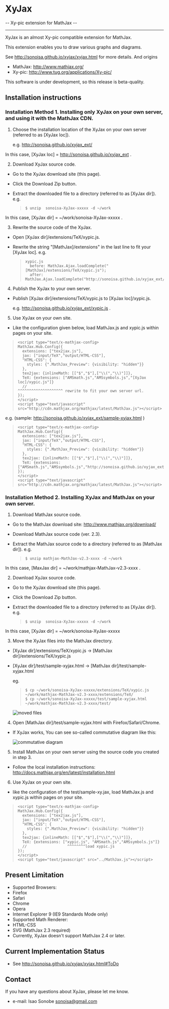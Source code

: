 # XyJax
 -- Xy-pic extension for MathJax --

----
XyJax is an almost Xy-pic compatible extension for MathJax.

This extension enables you to draw various graphs and diagrams.

See http://sonoisa.github.io/xyjax/xyjax.html for more details. And origins

- MathJax: http://www.mathjax.org/
- Xy-pic: http://www.tug.org/applications/Xy-pic/

This software is under development, so this release is beta-quality.


## Installation instructions

### Installation Method 1. Installing only XyJax on your own server, and using it with the MathJax CDN.

1. Choose the installation location of the XyJax on your own server (referred to as [XyJax loc]).

     e.g. http://sonoisa.github.io/xyjax_ext/
 
 In this case, [XyJax loc] = http://sonoisa.github.io/xyjax_ext .

2. Download XyJax source code.
 - Go to the XyJax download site (this page).
 - Click the Download Zip button.
 - Extract the downloaded file to a directory (referred to as [XyJax dir]). e.g.

   >     $ unzip  sonoisa-XyJax-xxxxx -d ~/work
   
 In this case, [XyJax dir] = ~/work/sonoisa-XyJax-xxxxx .

3. Rewrite the source code of the XyJax.
 - Open [XyJax dir]/extensions/TeX/xypic.js.
 - Rewrite the string "[MathJax]/extensions" in the last line to fit your [XyJax loc]. e.g.
   
   >     xypic.js 
   >       before: MathJax.Ajax.loadComplete("[MathJax]/extensions/TeX/xypic.js");
   >       after:  MathJax.Ajax.loadComplete("http://sonoisa.github.io/xyjax_ext/xypic.js");

4. Publish the XyJax to your own server.
 - Publish [XyJax dir]/extensions/TeX/xypic.js to [XyJax loc]/xypic.js. 
 
     e.g. http://sonoisa.github.io/xyjax_ext/xypic.js .

5. Use XyJax on your own site.
 + Like the configuration given below, load MathJax.js and xypic.js within pages on your site.

 >     <script type="text/x-mathjax-config>
 >     MathJax.Hub.Config({
 >       extensions: ["tex2jax.js"],
 >       jax: ["input/TeX","output/HTML-CSS"],
 >       "HTML-CSS": {
 >         styles: {".MathJax_Preview": {visibility: "hidden"}}
 >       },
 >       tex2jax: {inlineMath: [["$","$"],["\\(","\\)"]]},
 >       TeX: {extensions: ["AMSmath.js","AMSsymbols.js","[XyJax loc]/xypic.js"]}
 >       //                                               ^^^^^^^^^^^^^^^^^^^^ rewrite to fit your own server url.
 >     });
 >     </script>
 >     <script type="text/javascript" src="http://cdn.mathjax.org/mathjax/latest/MathJax.js"></script>
 e.g. (sample: http://sonoisa.github.io/xyjax_ext/sample-xyjax.html )

 >     <script type="text/x-mathjax-config>
 >     MathJax.Hub.Config({
 >       extensions: ["tex2jax.js"],
 >       jax: ["input/TeX","output/HTML-CSS"],
 >       "HTML-CSS": {
 >         styles: {".MathJax_Preview": {visibility: "hidden"}}
 >       },
 >       tex2jax: {inlineMath: [["$","$"],["\\(","\\)"]]},
 >       TeX: {extensions: ["AMSmath.js","AMSsymbols.js","http://sonoisa.github.io/xyjax_ext/xypic.js"]}
 >     });
 >     </script>
 >     <script type="text/javascript" src="http://cdn.mathjax.org/mathjax/latest/MathJax.js"></script>


### Installation Method 2. Installing XyJax and MathJax on your own server.  

1. Download MathJax source code.
 - Go to the MathJax download site: http://www.mathjax.org/download/
 - Download MathJax source code (ver. 2.3).
 - Extract the MathJax source code to a directory (referred to as [MathJax dir]). e.g. 
 
   >     $ unzip mathjax-MathJax-v2.3-xxxx -d ~/work
   
 In this case, [MaxJax dir] = ~/work/mathjax-MathJax-v2.3-xxxx .
 
2. Download XyJax source code.
 - Go to the XyJax download site (this page).
 - Click the Download Zip button.
 - Extract the downloaded file to a directory (referred to as [XyJax dir]). e.g.

   >     $ unzip  sonoisa-XyJax-xxxxx -d ~/work
   
 In this case, [XyJax dir] = ~/work/sonoisa-XyJax-xxxxx
 
3. Move the XyJax files into the MathJax directory.
 - [XyJax dir]/extensions/TeX/xypic.js &rarr; [MathJax dir]/extensions/TeX/xypic.js
 - [XyJax dir]/test/sample-xyjax.html &rarr; [MathJax dir]/test/sample-xyjax.html
   
   eg.
   >     $ cp ~/work/sonoisa-XyJax-xxxxx/extensions/TeX/xypic.js ~/work/mathjax-MathJax-v2.3-xxxx/extensions/TeX/
   >     $ cp ~/work/sonoisa-XyJax-xxxxx/test/sample-xyjax.html ~/work/mathjax-MathJax-v2.3-xxxx/test/
   
   ![moved files](http://sonoisa.github.com/xyjax/xyjax_images/Moved_XyJax_files2.png)
   
4. Open [MathJax dir]/test/sample-xyjax.html with Firefox/Safari/Chrome.
 + If XyJax works, You can see so-called commutative diagram like this:
 
   ![commutative diagram](http://sonoisa.github.com/xyjax/xyjax_images/CD2.png)

5. Install MathJax on your own server using the source code you created in step 3.
 - Follow the local installation instructions: http://docs.mathjax.org/en/latest/installation.html

6. Use XyJax on your own site.
 + like the configuration of the test/sample-xy.jax, load MathJax.js and xypic.js within pages on your site.

 >     <script type="text/x-mathjax-config>
 >     MathJax.Hub.Config({
 >       extensions: ["tex2jax.js"],
 >       jax: ["input/TeX","output/HTML-CSS"],
 >       "HTML-CSS": {
 >         styles: {".MathJax_Preview": {visibility: "hidden"}}
 >       },
 >       tex2jax: {inlineMath: [["$","$"],["\\(","\\)"]]},
 >       TeX: {extensions: ["xypic.js", "AMSmath.js","AMSsymbols.js"]}
 >       //                  ^^^^^^^^load xypic.js
 >     });
 >     </script>
 >     <script type="text/javascript" src="../MathJax.js"></script>

## Present Limitation

- Supported Browsers:
 - Firefox
 - Safari
 - Chrome
 - Opera
 - Internet Explorer 9 (IE9 Standards Mode only)
- Supported Math Renderer:
 - HTML-CSS
 - SVG (MathJax 2.3 required)
- Currently, XyJax doesn't support MathJax 2.4 or later.

## Current Implementation Status

- See http://sonoisa.github.io/xyjax/xyjax.html#ToDo

## Contact

If you have any questions about XyJax, please let me know.

- e-mail: Isao Sonobe <sonoisa@gmail.com>
